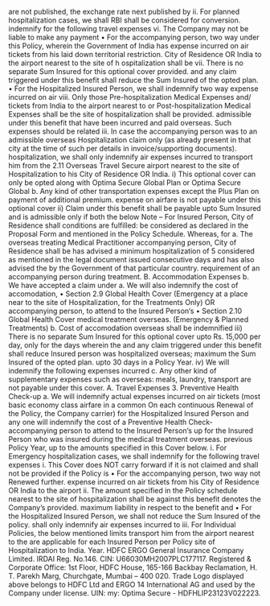 are not published, the exchange rate next published by ii. For planned hospitalization cases, we shall
RBI shall be considered for conversion. indemnify for the following travel expenses
vi. The Company may not be liable to make any payment • For the accompanying person, two way
under this Policy, wherein the Government of India has expense incurred on air tickets from his
laid down territorial restriction. City of Residence OR India to the airport
nearest to the site of h ospitalization shall be
vii. There is no separate Sum Insured for this optional cover
provided.
and any claim triggered under this benefit shall reduce
the Sum Insured of the opted plan. • For the Hospitalized Insured Person, we shall
indemnify two way expense incurred on air
viii. Only those Pre-hospitalization Medical Expenses and/
tickets from India to the airport nearest to
or Post-hospitalization Medical Expenses shall be
the site of hospitalization shall be provided.
admissible under this benefit that have been incurred
and paid overseas. Such expenses should be related iii. In case the accompanying person was
to an admissible overseas Hospitalization claim only (as already present in that city at the time of such
per details in invoice/supporting documents). hospitalization, we shall only indemnify air
expenses incurred to transport him from the
2.11 Overseas Travel Secure airport nearest to the site of Hospitalization to his
City of Residence OR India.
i) This optional cover can only be opted along with
Optima Secure Global Plan or Optima Secure Global b. Any kind of other transportation expenses except the
Plus Plan on payment of additional premium. expense on airfare is not payable under this optional
cover
ii) Claim under this benefit shall be payable upto Sum
Insured and is admissible only if both the below Note – For Insured Person, City of Residence shall
conditions are fulfilled: be considered as declared in the Proposal Form
and mentioned in the Policy Schedule. Whereas, for
a. The overseas treating Medical Practitioner
accompanying person, City of Residence shall be
has advised a minimum hospitalization of 5
considered as mentioned in the legal document issued
consecutive days and has also advised the
by the Government of that particular country.
requirement of an accompanying person during
treatment.
B. Accommodation Expenses
b. We have accepted a claim under
a. We will also indemnify the cost of accomodation,
• Section 2.9 Global Health Cover (Emergency at a place near to the site of Hospitalization, for the
Treatments Only) OR accompanying person, to attend to the Insured Person‘s
• Section 2.10 Global Health Cover medical treatment overseas.
(Emergency & Planned Treatments) b. Cost of accomodation overseas shall be indemnified
iii) There is no separate Sum Insured for this optional cover upto Rs. 15,000 per day, only for the days wherein the
and any claim triggered under this benefit shall reduce Insured person was hospitalized overseas; maximum
the Sum Insured of the opted plan. upto 30 days in a Policy Year.
iv) We will indemnify the following expenses incurred c. Any other kind of supplementary expenses such as
overseas: meals, laundry, transport are not payable under this
cover.
A. Travel Expenses
3. Preventive Health Check-up
a. We will indemnify actual expenses incurred on air
tickets (most basic economy class airfare in a common On each continuous Renewal of the Policy, the Company
carrier) for the Hospitalized Insured Person and any one will indemnify the cost of a Preventive Health Check-
accompanying person to attend to the Insured Person‘s up for the Insured Person who was insured during the
medical treatment overseas. previous Policy Year, up to the amounts specified in this
Cover below.
i. For Emergency hospitalization cases, we shall
indemnify for the following travel expenses i. This Cover does NOT carry forward if it is not
claimed and shall not be provided if the Policy is
• For the accompanying person, two way
not Renewed further.
expense incurred on air tickets from his
City of Residence OR India to the airport ii. The amount specified in the Policy schedule
nearest to the site of hospitalization shall be against this benefit denotes the Company’s
provided. maximum liability in respect to the benefit and
• For the Hospitalized Insured Person, we shall not reduce the Sum Insured of the policy.
shall only indemnify air expenses incurred to iii. For Individual Policies, the below mentioned limits
transport him from the airport nearest to the are applicable for each Insured Person per Policy
site of Hospitalization to India. Year.
HDFC ERGO General Insurance Company Limited. IRDAI Reg. No.146. CIN: U66030MH2007PLC177117. Registered & Corporate Office: 1st Floor, HDFC
House, 165-166 Backbay Reclamation, H. T. Parekh Marg, Churchgate, Mumbai – 400 020. Trade Logo displayed above belongs to HDFC Ltd and ERGO 14
International AG and used by the Company under license. UIN: my: Optima Secure - HDFHLIP23123V022223.
